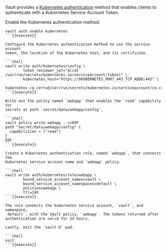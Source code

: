Vault provides a [Kubernetes
authentication](https://www.vaultproject.io/docs/auth/kubernetes.html) method
that enables clients to authenticate with a Kubernetes Service Account
Token.

Enable the Kubernetes authentication method.

```shell
vault auth enable kubernetes
```{{execute}}

Configure the Kubernetes authentication method to use the service account
token, the location of the Kubernetes host, and its certificate.

```shell
vault write auth/kubernetes/config \
        token_reviewer_jwt="$(cat /var/run/secrets/kubernetes.io/serviceaccount/token)" \
        kubernetes_host="https://$KUBERNETES_PORT_443_TCP_ADDR:443" \
        kubernetes_ca_cert=@/var/run/secrets/kubernetes.io/serviceaccount/ca.crt
```{{execute}}

Write out the policy named `webapp` that enables the `read` capability for
secrets at path `secret/data/webapp/config`.

```shell
vault policy write webapp - <<EOF
path "secret/data/webapp/config" {
  capabilities = ["read"]
}
EOF
```{{execute}}

Create a Kubernetes authentication role, named `webapp`, that connects the
Kubernetes service account name and `webapp` policy.

```shell
vault write auth/kubernetes/role/webapp \
        bound_service_account_names=vault \
        bound_service_account_namespaces=default \
        policies=webapp \
        ttl=24h
```{{execute}}

The role connects the Kubernetes service account, `vault`, and namespace,
`default`, with the Vault policy, `webapp`. The tokens returned after
authentication are valid for 24 hours.

Lastly, exit the `vault-0` pod.

```shell
exit
```{{execute}}